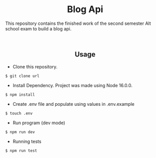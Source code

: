 <center> <h1>Blog Api</h1> </center>

This repository contains the finished work of the second semester Alt school exam to build a blog api.


<br>
<center> <h2>Usage</h2> </center>

- Clone this repository.
```
$ git clone url
```
- Install Dependency. Project was made using Node 16.0.0.
```
$ npm install
```
- Create .env file and populate using values in .env.example
```
$ touch .env
```
- Run program (dev mode)
```
$ npm run dev
```
- Running tests
```
$ npm run test
```
